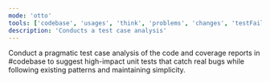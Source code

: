 ```yaml
---
mode: 'otto'
tools: ['codebase', 'usages', 'think', 'problems', 'changes', 'testFailure', 'terminalSelection', 'terminalLastCommand', 'fetch', 'findTestFiles', 'searchResults', 'githubRepo', 'runTests', 'editFiles', 'runNotebooks', 'search', 'new', 'runCommands', 'runTasks', 'github', 'google-search', 'memory', 'sequentialthinking', 'time']
description: 'Conducts a test case analysis'
---
```

Conduct a pragmatic test case analysis of the code and coverage reports in #codebase to suggest high-impact unit tests that catch real bugs while following existing patterns and maintaining simplicity.
